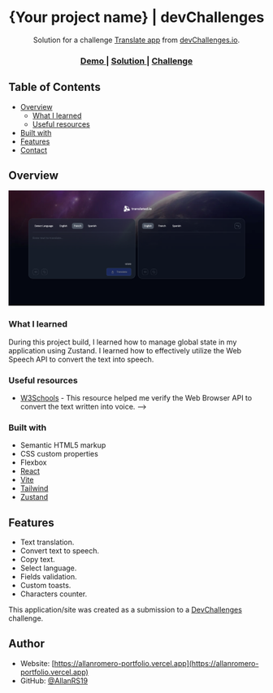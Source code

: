 <!-- Please update value in the {}  -->

<h1 align="center">{Your project name} | devChallenges</h1>

<div align="center">
   Solution for a challenge <a href="https://devchallenges.io/challenge/translate-app" target="_blank">Translate app</a> from <a href="http://devchallenges.io" target="_blank">devChallenges.io</a>.
</div>

<div align="center">
  <h3>
    <a href="{https://your-demo-link.your-domain}">
      Demo
    </a>
    <span> | </span>
    <a href="https://github.com/AllanRS19/translate-app">
      Solution
    </a>
    <span> | </span>
    <a href="https://devchallenges.io/challenge/translate-app">
      Challenge
    </a>
  </h3>
</div>

<!-- TABLE OF CONTENTS -->

## Table of Contents

- [Overview](#overview)
  - [What I learned](#what-i-learned)
  - [Useful resources](#useful-resources)
- [Built with](#built-with)
- [Features](#features)
- [Contact](#author)

<!-- OVERVIEW -->

## Overview

![screenshot](/public/screenshots/screenshot.png)

### What I learned

During this project build, I learned how to manage global state in my application using Zustand. I learned how to effectively utilize the Web Speech API to convert the text into speech.

### Useful resources

- [W3Schools](https://www.w3schools.com/) - This resource helped me verify the Web Browser API to convert the text written into voice.
-->

### Built with

- Semantic HTML5 markup
- CSS custom properties
- Flexbox
- [React](https://reactjs.org/)
- [Vite](https://vite.dev/guide/)
- [Tailwind](https://tailwindcss.com/)
- [Zustand](https://zustand.docs.pmnd.rs/)

## Features

- Text translation.
- Convert text to speech.
- Copy text.
- Select language.
- Fields validation.
- Custom toasts.
- Characters counter.

This application/site was created as a submission to a [DevChallenges](https://devchallenges.io/challenges-dashboard) challenge.

## Author

- Website: [https://allanromero-portfolio.vercel.app](https://allanromero-portfolio.vercel.app)
- GitHub: [@AllanRS19](https://github.com/AllanRS19)